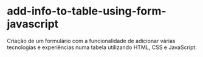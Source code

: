 # add-info-to-table-using-form-javascript
Criação de um formulário com a funcionalidade de adicionar várias tecnologias e experiências numa tabela utilizando HTML, CSS e JavaScript.   
